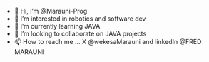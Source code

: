 - 👋 Hi, I’m @Marauni-Prog
- 👀 I’m interested in robotics and software dev
- 🌱 I’m currently learning JAVA 
- 💞️ I’m looking to collaborate on JAVA projects
- 📫 How to reach me ... X @wekesaMarauni and linkedIn @FRED MARAUNI
<!---
Marauni-Prog/Marauni-Prog is a ✨ special ✨ repository because its `README.md` (this file) appears on your GitHub profile.
You can click the Preview link to take a look at your changes.
--->
